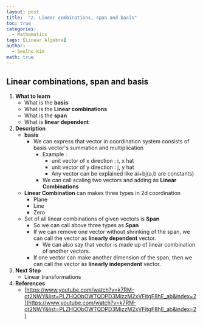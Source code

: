 ```yaml
---
layout: post
title:  "2. Linear combinations, span and basis"
toc: true
categories: 
  - Mathematics
tags: [Linear Algebra]
author:
  - Seolho Kim
math: true
---
```

## Linear combinations, span and basis
1. **What to learn**
    - What is the **basis**
    - What is the **Linear combinations**
    - What is the **span**
    - What is **linear dependent**
2. **Description**
    - **basis**
        - We can express that vector  in coordination system consists of basis vector's summation and multiplication
            - Example :
                - unit vector of x direction : i, x hat
                - unit vector of y direction : j, y hat
                - Any vector can be explained like ai+bj(a,b are constants)
            - We can call scaling two vectors  and adding as **Linear Combinations**
    - **Linear Combination** can makes three types in 2d coordination
        - Plane
        - Line
        - Zero
    - Set of all linear combinations of given vectors is **Span**
        - So we can call above three types as **Span**
        - If we can remove one vector without shrinking of the span, we can call the vector as **linearly dependent** vector.
            - We can also say that vector is made up of linear combination of another vectors.
        - If one vector can make another dimension of the span, then we can call the vector as **linearly independent** vector.
3. **Next Step**
    - Linear transformations
4. **References**
    - [https://www.youtube.com/watch?v=k7RM-ot2NWY&list=PLZHQObOWTQDPD3MizzM2xVFitgF8hE_ab&index=2](https://www.youtube.com/watch?v=k7RM-ot2NWY&list=PLZHQObOWTQDPD3MizzM2xVFitgF8hE_ab&index=2)

